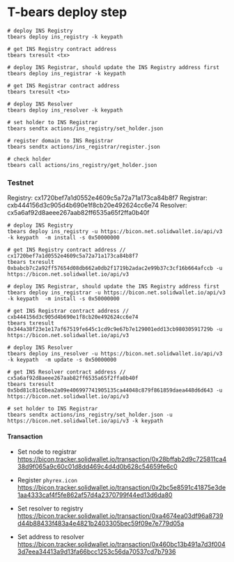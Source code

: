 # T-bears deploy step

```
# deploy INS Registry
tbears deploy ins_registry -k keypath

# get INS Registry contract address
tbears txresult <tx>

# deploy INS Registrar, should update the INS Registry address first
tbears deploy ins_registrar -k keypath

# get INS Registrar contract address
tbears txresult <tx>

# deploy INS Resolver
tbears deploy ins_resolver -k keypath

# set holder to INS Registrar
tbears sendtx actions/ins_registry/set_holder.json

# register domain to INS Registrar
tbears sendtx actions/ins_registrar/register.json

# check holder
tbears call actions/ins_registry/get_holder.json
```

### Testnet

Registry: cx1720bef7a1d0552e4609c5a72a71a173ca84b8f7
Registrar: cxb444156d3c905d4b690e1f8cb20e492624cc6e74
Resolver: cx5a6af92d8aeee267aab82ff6535a65f2ffa0b40f

```
# deploy INS Registry
tbears deploy ins_registry -u https://bicon.net.solidwallet.io/api/v3 -k keypath  -m install -s 0x50000000

# get INS Registry contract address // cx1720bef7a1d0552e4609c5a72a71a173ca84b8f7
tbears txresult 0xbabcb7c2a92ff57654d08db662a0db2f1719b2adac2e99b37c3cf16b664afccb -u https://bicon.net.solidwallet.io/api/v3

# deploy INS Registrar, should update the INS Registry address first
tbears deploy ins_registrar -u https://bicon.net.solidwallet.io/api/v3 -k keypath  -m install -s 0x50000000

# get INS Registrar contract address // cxb444156d3c905d4b690e1f8cb20e492624cc6e74
tbears txresult 0x344a38f23e1e17af67519fe645c1cd9c9e67b7e129001edd13cb98030591729b -u https://bicon.net.solidwallet.io/api/v3

# deploy INS Resolver 
tbears deploy ins_resolver -u https://bicon.net.solidwallet.io/api/v3 -k keypath  -m update -s 0x50000000

# get INS Resolver contract address // cx5a6af92d8aeee267aab82ff6535a65f2ffa0b40f
tbears txresult 0x5bd81c81c6bea2a09e406997741905135ca44048c879f861859daea448d6d643 -u https://bicon.net.solidwallet.io/api/v3

# set holder to INS Registrar
tbears sendtx actions/ins_registry/set_holder.json -u https://bicon.net.solidwallet.io/api/v3 -k keypath

```

#### Transaction

- Set node to registrar
https://bicon.tracker.solidwallet.io/transaction/0x28bffab2d9c725811ca438d9f065a9c60c01d8dd469c4d4d0b628c54659fe6c0

- Register `phyrex.icon`
https://bicon.tracker.solidwallet.io/transaction/0x2bc5e8591c41875e3de1aa4333caf4f5fe862af57d4a2370799f44ed13d6da80

- Set resolver to registry
https://bicon.tracker.solidwallet.io/transaction/0xa4674ea03df96a8739d44b88433f483a4e4821b2403305bec59f09e7e779d05a

- Set address to resolver
https://bicon.tracker.solidwallet.io/transaction/0x460bc13b491a7d3f0043d7eea34413a9d13fa66bcc1253c56da70537cd7b7936
